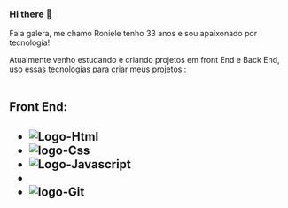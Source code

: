 ### Hi there 👋

  Fala galera, me chamo Roniele tenho 33 anos e sou apaixonado por tecnologia!
  
  Atualmente venho estudando e criando projetos em front End e Back End, uso essas tecnologias para criar meus projetos :
  <br>
  <br>
  
  <h2>Front End:<h2/>
  
   - <img src="https://img.shields.io/badge/HTML5-E34F26?style=for-the-badge&logo=html5&logoColor=white" alt="Logo-Html"/>
  
   - <img src="https://img.shields.io/badge/CSS3-1572B6?style=for-the-badge&logo=css3&logoColor=white" alt="logo-Css"/>
  
   - <img src="https://img.shields.io/badge/JavaScript-F7DF1E?style=for-the-badge&logo=javascript&logoColor=black" alt="Logo-Javascript"/>
  
   - <img src=""/> 
  
  - <img src="https://img.shields.io/badge/GIT-E44C30?style=for-the-badge&logo=git&logoColor=white" alt="logo-Git" />
